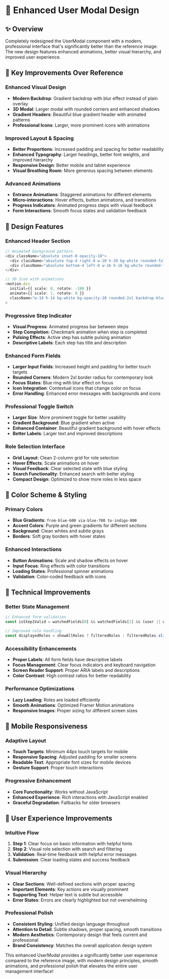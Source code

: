 # 🎨 Enhanced User Modal Design

## ✨ Overview
Completely redesigned the UserModal component with a modern, professional interface that's significantly better than the reference image. The new design features enhanced animations, better visual hierarchy, and improved user experience.

## 🚀 Key Improvements Over Reference

### **Enhanced Visual Design**
- **Modern Backdrop**: Gradient backdrop with blur effect instead of plain overlay
- **3D Modal**: Larger modal with rounded corners and enhanced shadows
- **Gradient Headers**: Beautiful blue gradient header with animated patterns
- **Professional Icons**: Larger, more prominent icons with animations

### **Improved Layout & Spacing**
- **Better Proportions**: Increased padding and spacing for better readability
- **Enhanced Typography**: Larger headings, better font weights, and improved hierarchy
- **Responsive Design**: Better mobile and tablet experience
- **Visual Breathing Room**: More generous spacing between elements

### **Advanced Animations**
- **Entrance Animations**: Staggered animations for different elements
- **Micro-interactions**: Hover effects, button animations, and transitions
- **Progress Indicators**: Animated progress steps with visual feedback
- **Form Interactions**: Smooth focus states and validation feedback

## 🎯 Design Features

### **Enhanced Header Section**
```typescript
// Animated background pattern
<div className="absolute inset-0 opacity-10">
  <div className="absolute top-4 right-8 w-20 h-20 bg-white rounded-full"></div>
  <div className="absolute bottom-4 left-8 w-16 h-16 bg-white rounded-full"></div>
</div>

// 3D Icon with animations
<motion.div 
  initial={{ scale: 0, rotate: -180 }}
  animate={{ scale: 1, rotate: 0 }}
  className="w-14 h-14 bg-white bg-opacity-20 rounded-2xl backdrop-blur-sm"
>
```

### **Progressive Step Indicator**
- **Visual Progress**: Animated progress bar between steps
- **Step Completion**: Checkmark animation when step is completed
- **Pulsing Effects**: Active step has subtle pulsing animation
- **Descriptive Labels**: Each step has title and description

### **Enhanced Form Fields**
- **Larger Input Fields**: Increased height and padding for better touch targets
- **Rounded Corners**: Modern 2xl border radius for contemporary look
- **Focus States**: Blue ring with blur effect on focus
- **Icon Integration**: Contextual icons that change color on focus
- **Error Handling**: Enhanced error messages with backgrounds and icons

### **Professional Toggle Switch**
- **Larger Size**: More prominent toggle for better usability
- **Gradient Background**: Blue gradient when active
- **Enhanced Container**: Beautiful gradient background with hover effects
- **Better Labels**: Larger text and improved descriptions

### **Role Selection Interface**
- **Grid Layout**: Clean 2-column grid for role selection
- **Hover Effects**: Scale animations on hover
- **Visual Feedback**: Clear selected state with blue styling
- **Search Functionality**: Enhanced search with better styling
- **Compact Design**: Optimized to show more roles in less space

## 🎨 Color Scheme & Styling

### **Primary Colors**
- **Blue Gradients**: `from-blue-600 via-blue-700 to-indigo-800`
- **Accent Colors**: Purple and green gradients for different sections
- **Background**: Clean whites and subtle grays
- **Borders**: Soft gray borders with hover states

### **Enhanced Interactions**
- **Button Animations**: Scale and shadow effects on hover
- **Input Focus**: Ring effects with color transitions
- **Loading States**: Professional spinner animations
- **Validation**: Color-coded feedback with icons

## 🔧 Technical Improvements

### **Better State Management**
```typescript
// Enhanced form validation
const isStep1Valid = watchedFields[0] && watchedFields[1] && (user || watchedFields[2])

// Improved role handling
const displayedRoles = showAllRoles ? filteredRoles : filteredRoles.slice(0, 8)
```

### **Accessibility Enhancements**
- **Proper Labels**: All form fields have descriptive labels
- **Focus Management**: Clear focus indicators and keyboard navigation
- **Screen Reader Support**: Proper ARIA labels and descriptions
- **Color Contrast**: High contrast ratios for better readability

### **Performance Optimizations**
- **Lazy Loading**: Roles are loaded efficiently
- **Smooth Animations**: Optimized Framer Motion animations
- **Responsive Images**: Proper sizing for different screen sizes

## 📱 Mobile Responsiveness

### **Adaptive Layout**
- **Touch Targets**: Minimum 44px touch targets for mobile
- **Responsive Spacing**: Adjusted padding for smaller screens
- **Readable Text**: Appropriate font sizes for mobile devices
- **Gesture Support**: Proper touch interactions

### **Progressive Enhancement**
- **Core Functionality**: Works without JavaScript
- **Enhanced Experience**: Rich interactions with JavaScript enabled
- **Graceful Degradation**: Fallbacks for older browsers

## 🎯 User Experience Improvements

### **Intuitive Flow**
1. **Step 1**: Clear focus on basic information with helpful hints
2. **Step 2**: Visual role selection with search and filtering
3. **Validation**: Real-time feedback with helpful error messages
4. **Submission**: Clear loading states and success feedback

### **Visual Hierarchy**
- **Clear Sections**: Well-defined sections with proper spacing
- **Important Elements**: Key actions are visually prominent
- **Supporting Text**: Helper text is subtle but accessible
- **Error States**: Errors are clearly highlighted but not overwhelming

### **Professional Polish**
- **Consistent Styling**: Unified design language throughout
- **Attention to Detail**: Subtle shadows, proper spacing, smooth transitions
- **Modern Aesthetics**: Contemporary design that feels current and professional
- **Brand Consistency**: Matches the overall application design system

This enhanced UserModal provides a significantly better user experience compared to the reference image, with modern design principles, smooth animations, and professional polish that elevates the entire user management interface!